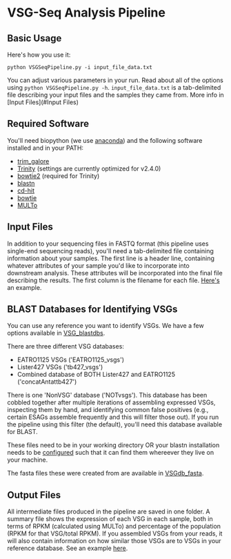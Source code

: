 # VSG-Seq Analysis Pipeline

## Basic Usage
Here's how you use it:  
```
python VSGSeqPipeline.py -i input_file_data.txt 
```
You can adjust various parameters in your run. Read about all of the options using `python VSGSeqPipeline.py -h`.
`input_file_data.txt` is a tab-delimited file describing your input files and the samples they came from. More info in [Input Files](#Input Files)

## Required Software

You'll need biopython (we use [anaconda](https://anaconda.org/anaconda/python)) and the following software installed and in your PATH:  

* [trim_galore](https://www.bioinformatics.babraham.ac.uk/projects/trim_galore/)  
* [Trinity](https://github.com/trinityrnaseq/trinityrnaseq/releases)  (settings are currently optimized for v2.4.0)
* [bowtie2](http://bowtie-bio.sourceforge.net/bowtie2/index.shtml) (required for Trinity)
* [blastn](https://www.ncbi.nlm.nih.gov/books/NBK279671/)  
* [cd-hit](https://github.com/weizhongli/cdhit)
* [bowtie](http://bowtie-bio.sourceforge.net/index.shtml)
* [MULTo](http://sandberg.cmb.ki.se/multo/)  

## Input Files

 In addition to your sequencing files in FASTQ format (this pipeline uses single-end sequencing reads), you'll need a tab-delimited file containing information about your samples. The first line is a header line, containing whatever attributes of your sample you'd like to incorporate into downstream analysis. These attributes will be incorporated into the final file describing the results. The first column is the filename for each file. [Here's](Examples/filesToSubmit.txt) an example.

## BLAST Databases for Identifying VSGs

You can use any reference you want to identify VSGs. We have a few options available in [VSG_blastdbs](VSG_blastdbs).

There are three different VSG databases:
* EATRO1125 VSGs ('EATRO1125_vsgs')
* Lister427 VSGs ('tb427_vsgs')
* Combined database of BOTH Lister427 and EATRO1125 ('concatAntattb427')

There is one 'NonVSG' database ('NOTvsgs'). This database has been cobbled together after multiple iterations of assembling expressed VSGs, inspecting them by hand, and identifying common false positives (e.g., certain ESAGs assemble frequently and this will filter those out). If you run the pipeline using this filter (the default), you'll need this database available for BLAST.  

These files need to be in your working directory OR your blastn installation needs to be [configured](http://telliott99.blogspot.com/2009/12/blast-ncbirc-file.html) such that it can find them whereever they live on your machine.

The fasta files these were created from are available in [VSGdb_fasta](VSGdb_fasta).

## Output Files

All intermediate files produced in the pipeline are saved in one folder. A summary file shows the expression of each VSG in each sample, both in terms of RPKM (calculated using MULTo) and percentage of the population (RPKM for that VSG/total RPKM). If you assembled VSGs from your reads, it will also contain information on how similar those VSGs are to VSGs in your reference database. See an example [here](Examples).
